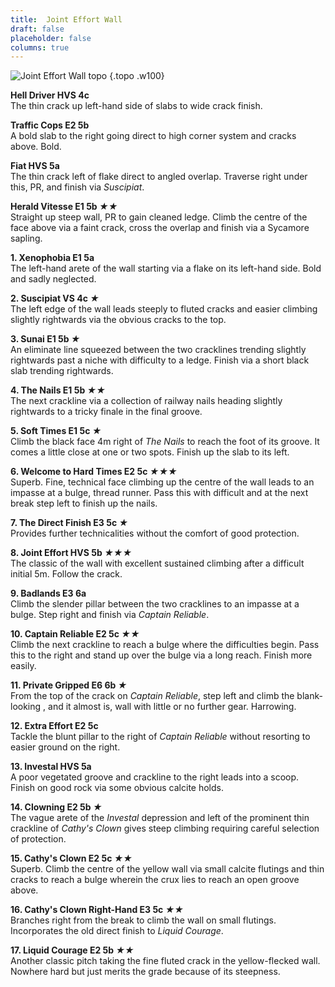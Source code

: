 ```yaml
---
title:  Joint Effort Wall
draft: false
placeholder: false
columns: true
---
```


![Joint Effort Wall topo](/img/peak/buxton/JE-Wall.jpg)
{.topo .w100}

**Hell Driver HVS 4c**  
The thin crack up left-hand side of slabs to wide crack finish.

**Traffic Cops E2 5b**  
A bold slab to the right going direct to high corner system and cracks above. Bold.

**Fiat HVS 5a**  
The thin crack left of flake direct to angled overlap. Traverse right under this, PR, and finish via *Suscipiat*.

**Herald Vitesse E1 5b *★★***  
Straight up steep wall, PR to gain cleaned ledge. Climb the centre of the face above via a faint crack, cross the overlap and finish via a Sycamore sapling.

**1. Xenophobia E1 5a**  
The left-hand arete of the wall starting via a flake on its left-hand side. Bold and sadly neglected.

**2. Suscipiat VS 4c *★***  
The left edge of the wall leads steeply to fluted cracks and easier climbing slightly rightwards via the obvious cracks to the top.

**3. Sunai E1 5b *★***  
An eliminate line squeezed between the two cracklines trending slightly rightwards past a niche with difficulty to a ledge. Finish via a short black slab trending rightwards.

**4. The Nails E1 5b *★★***  
The next crackline via a collection of railway nails heading slightly rightwards to a tricky finale in the final groove.

**5. Soft Times E1 5c *★***  
Climb the black face 4m right of *The Nails* to reach the foot of its groove. It comes a little close at one or two spots. Finish up the slab to its left.

**6. Welcome to Hard Times E2 5c *★★★***  
Superb. Fine, technical face climbing up the centre of the wall leads to an impasse at a bulge, thread runner. Pass this with difficult and at the next break step left to finish up the nails.

**7. The Direct Finish E3 5c *★***  
Provides further technicalities without the comfort of good protection.

**8. Joint Effort HVS 5b *★★★***  
The classic of the wall with excellent sustained climbing after a difficult initial 5m. Follow the crack.

**9. Badlands E3 6a**  
Climb the slender pillar between the two cracklines to an impasse at a bulge. Step right and finish via *Captain Reliable*.

**10. Captain Reliable E2 5c *★★***  
Climb the next crackline to reach a bulge where the difficulties begin. Pass this to the right and stand up over the bulge via a long reach. Finish more easily.

**11. Private Gripped E6 6b *★***  
From the top of the crack on *Captain Reliable*, step left and climb the blank-looking , and it almost is, wall with little or no further gear. Harrowing.

**12. Extra Effort E2 5c**  
Tackle the blunt pillar to the right of *Captain Reliable* without resorting to easier ground on the right.

**13. Investal HVS 5a**  
A poor vegetated groove and crackline to the right leads into a scoop. Finish on good rock via some obvious calcite holds.

**14. Clowning E2 5b *★***  
The vague arete of the *Investal* depression and left of the prominent thin crackline of *Cathy's Clown* gives steep climbing requiring careful selection of protection.

**15. Cathy's Clown E2 5c *★★***  
Superb. Climb the centre of the yellow wall via small calcite flutings and thin cracks to reach a bulge wherein the crux lies to reach an open groove above.

**16. Cathy's Clown Right-Hand E3 5c *★★***  
Branches right from the break to climb the wall on small flutings. Incorporates the old direct finish to *Liquid Courage*.

**17. Liquid Courage E2 5b *★★***  
Another classic pitch taking the fine fluted crack in the yellow-flecked wall. Nowhere hard but just merits the grade because of its steepness.